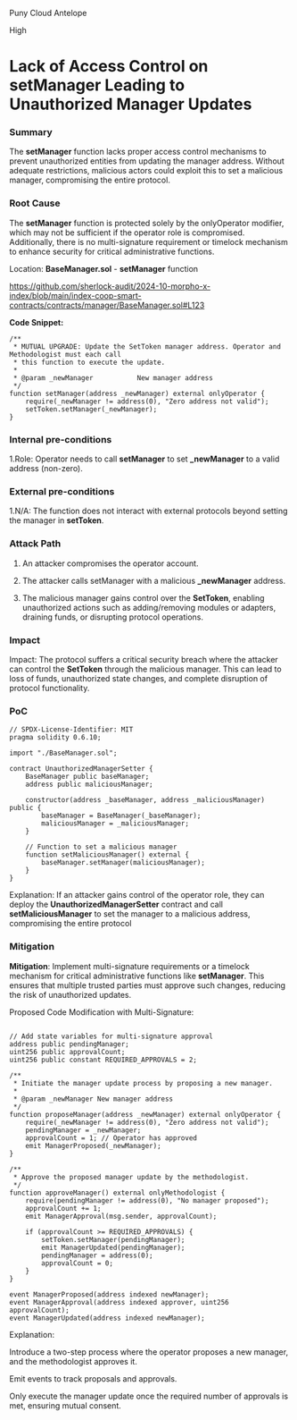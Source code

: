 Puny Cloud Antelope

High

# Lack of Access Control on setManager Leading to Unauthorized Manager Updates

### Summary

The **setManager** function lacks proper access control mechanisms to prevent unauthorized entities from updating the manager address. Without adequate restrictions, malicious actors could exploit this to set a malicious manager, compromising the entire protocol.

### Root Cause

The **setManager** function is protected solely by the onlyOperator modifier, which may not be sufficient if the operator role is compromised. Additionally, there is no multi-signature requirement or timelock mechanism to enhance security for critical administrative functions.

Location: **BaseManager.sol** - **setManager** function

https://github.com/sherlock-audit/2024-10-morpho-x-index/blob/main/index-coop-smart-contracts/contracts/manager/BaseManager.sol#L123

**Code Snippet:**

```solidity 
/**
 * MUTUAL UPGRADE: Update the SetToken manager address. Operator and Methodologist must each call
 * this function to execute the update.
 *
 * @param _newManager           New manager address
 */
function setManager(address _newManager) external onlyOperator {
    require(_newManager != address(0), "Zero address not valid");
    setToken.setManager(_newManager);
}
```

### Internal pre-conditions

1.Role: Operator needs to call **setManager** to set **_newManager** to a valid address (non-zero).


### External pre-conditions

1.N/A: The function does not interact with external protocols beyond setting the manager in **setToken**.
 

### Attack Path


1. An attacker compromises the operator account.


2. The attacker calls setManager with a malicious **_newManager** address.


3. The malicious manager gains control over the **SetToken**, enabling unauthorized actions such as adding/removing modules or adapters, draining funds, or disrupting protocol operations.





### Impact

Impact: The protocol suffers a critical security breach where the attacker can control the **SetToken** through the malicious manager. This can lead to loss of funds, unauthorized state changes, and complete disruption of protocol functionality.


### PoC


```solidity 
// SPDX-License-Identifier: MIT
pragma solidity 0.6.10;

import "./BaseManager.sol";

contract UnauthorizedManagerSetter {
    BaseManager public baseManager;
    address public maliciousManager;

    constructor(address _baseManager, address _maliciousManager) public {
        baseManager = BaseManager(_baseManager);
        maliciousManager = _maliciousManager;
    }

    // Function to set a malicious manager
    function setMaliciousManager() external {
        baseManager.setManager(maliciousManager);
    }
}
```
Explanation: If an attacker gains control of the operator role, they can deploy the **UnauthorizedManagerSetter** contract and call **setMaliciousManager** to set the manager to a malicious address, compromising the entire protocol

### Mitigation

**Mitigation**: Implement multi-signature requirements or a timelock mechanism for critical administrative functions like **setManager**. This ensures that multiple trusted parties must approve such changes, reducing the risk of unauthorized updates.

Proposed Code Modification with Multi-Signature:
```solidity 

// Add state variables for multi-signature approval
address public pendingManager;
uint256 public approvalCount;
uint256 public constant REQUIRED_APPROVALS = 2;

/**
 * Initiate the manager update process by proposing a new manager.
 *
 * @param _newManager New manager address
 */
function proposeManager(address _newManager) external onlyOperator {
    require(_newManager != address(0), "Zero address not valid");
    pendingManager = _newManager;
    approvalCount = 1; // Operator has approved
    emit ManagerProposed(_newManager);
}

/**
 * Approve the proposed manager update by the methodologist.
 */
function approveManager() external onlyMethodologist {
    require(pendingManager != address(0), "No manager proposed");
    approvalCount += 1;
    emit ManagerApproval(msg.sender, approvalCount);

    if (approvalCount >= REQUIRED_APPROVALS) {
        setToken.setManager(pendingManager);
        emit ManagerUpdated(pendingManager);
        pendingManager = address(0);
        approvalCount = 0;
    }
}

event ManagerProposed(address indexed newManager);
event ManagerApproval(address indexed approver, uint256 approvalCount);
event ManagerUpdated(address indexed newManager);

```
Explanation:

Introduce a two-step process where the operator proposes a new manager, and the methodologist approves it.

Emit events to track proposals and approvals.

Only execute the manager update once the required number of approvals is met, ensuring mutual consent.